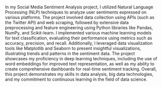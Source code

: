 In my Social Media Sentiment Analysis project, I utilized Natural Language Processing (NLP) techniques to analyze user sentiments expressed on various platforms. The project involved data collection using APIs (such as the Twitter API) and web scraping, followed by extensive data preprocessing and feature engineering using Python libraries like Pandas, NumPy, and Scikit-learn. I implemented various machine learning models for text classification, evaluating their performance using metrics such as accuracy, precision, and recall. Additionally, I leveraged data visualization tools like Matplotlib and Seaborn to present insightful visualizations, illustrating trends and patterns in the sentiment data. The project showcases my proficiency in deep learning techniques, including the use of word embeddings for improved text representation, as well as my ability to create comprehensive dashboards for real-time sentiment tracking. Overall, this project demonstrates my skills in data analysis, big data technologies, and my commitment to continuous learning in the field of data science.
